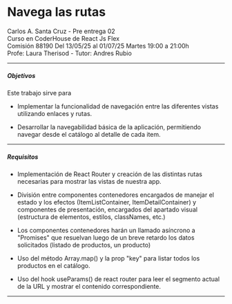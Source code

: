 <h1>Navega las rutas</h1>
Carlos A. Santa Cruz  - Pre entrega 02 <br>
Curso en CoderHouse de React Js Flex<br>
Comisión 88190 Del 13/05/25 al 01/07/25 Martes  19:00 a 21:00h<br>
Profe: Laura Therisod - Tutor: Andres Rubio<br>
<hr>

<h5>Objetivos</h5>

Este trabajo sirve para

- Implementar la funcionalidad de navegación entre las diferentes vistas utilizando enlaces y rutas.

- Desarrollar la navegabilidad básica de la aplicación, permitiendo navegar desde el catálogo al detalle de cada item.

<hr>

<h5>Requisitos</h5>


- Implementación de React Router y creación de las distintas rutas necesarias para mostrar las vistas de nuestra app.

- División entre componentes contenedores encargados de manejar el estado y los efectos (ItemListContainer, ItemDetailContainer) y componentes de presentación, encargados del apartado visual (estructura de elementos, estilos, classNames, etc.)

- Los componentes contenedores harán un llamado asíncrono a "Promises" que resuelvan luego de un breve retardo los datos solicitados (listado de productos, un producto)

- Uso del método Array.map() y la prop "key" para listar todos los productos en el catálogo.

- Uso del hook useParams() de react router para leer el segmento actual de la URL y mostrar el contenido correspondiente.

<hr>

